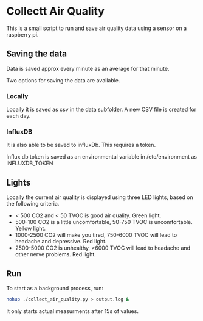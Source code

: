 # Collectt Air Quality

This is a small script to run and save air quality data using a sensor on a raspberry pi.

## Saving the data
Data is saved approx every minute as an average for that minute.

Two options for saving the data are available.

### Locally
Locally it is saved as csv in the data subfolder. A new CSV file is created for each day.

### InfluxDB
It is also able to be saved to influxDb. This requires a token.

Influx db token is saved as an environmental variable in /etc/environment as INFLUXDB_TOKEN

## Lights
Locally the current air quality is displayed using three LED lights, based on the following criteria.

* < 500 CO2 and < 50 TVOC is good air quality. Green light.
* 500-100 CO2 is a little uncomfortable, 50-750 TVOC is uncomfortable. Yellow light.
* 1000-2500 CO2 will make you tired, 750-6000 TVOC will lead to headache and depressive. Red light.
* 2500-5000 CO2 is unhealthy, >6000 TVOC will lead to headache and other nerve problems. Red light.

## Run
To start as a background process, run:

```bash
nohup ./collect_air_quality.py > output.log &
```

It only starts actual measurments after 15s of values.